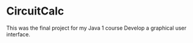 CircuitCalc
===========
This was the final project for my Java 1 course
Develop a graphical user interface.

